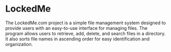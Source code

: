 # LockedMe
The LockedMe.com project is a simple file management system designed to provide users with an easy-to-use interface for managing files. The program allows users to retrieve, add, delete, and search files in a directory. It also sorts file names in ascending order for easy identification and organization.
